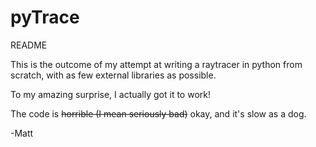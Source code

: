 pyTrace
=======
README

This is the outcome of my attempt at writing a raytracer in python from scratch, with as few external libraries as possible.  

To my amazing surprise, I actually got it to work!

The code is ~~horrible (I mean seriously bad)~~ okay, and it's slow as a dog.

-Matt
